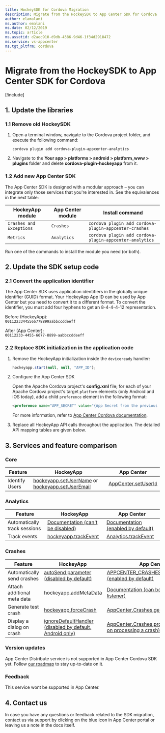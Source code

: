 ```yaml
---
title: HockeySDK for Cordova Migration
description: Migrate from the HockeySDK to App Center SDK for Cordova
author: elamalani
ms.author: emalani
ms.date: 02/12/2019
ms.topic: article
ms.assetid: d2aec910-d9db-4386-9d46-1f34d2918472
ms.service: vs-appcenter
ms.tgt_pltfrm: cordova
---
```


# Migrate from the HockeySDK to App Center SDK for Cordova

[!include[](sdk-migration-dropdown.md)]

## 1. Update the libraries

### 1.1 Remove old HockeySDK

1. Open a terminal window, navigate to the Cordova project folder, and execute the following command:

   ```shell
   cordova plugin add cordova-plugin-appcenter-analytics
   ```

1. Navigate to the **Your app > platforms > android > platform_www > plugins** folder and delete **cordova-plugin-hockeyapp** from it.

### 1.2 Add new App Center SDK

The App Center SDK is designed with a modular approach – you can integrate only those services that you're interested in. See the equivalences in the next table:

HockeyApp module         | App Center module | Install command
------------------------ | ----------------- |---
`Crashes and Exceptions` | `Crashes`         | `cordova plugin add cordova-plugin-appcenter-crashes`
`Metrics`                | `Analytics`       | `cordova plugin add cordova-plugin-appcenter-analytics`

Run one of the commands to install the module you need (or both).

## 2. Update the SDK setup code

### 2.1 Convert the application identifier

The App Center SDK uses application identifiers in the globally unique identifier (GUID) format. Your HockeyApp App ID can be used by App Center but you need to convert it to a different format. To convert the identifier, you must add four hyphens to get an 8-4-4-4-12 representation.

Before (HockeyApp):  
`00112233445566778899aabbccddeeff`  

After (App Center):  
`00112233-4455-6677-8899-aabbccddeeff`

### 2.2 Replace SDK initialization in the application code

1. Remove the HockeyApp initialization inside the `deviceready` handler:

   ```javascript
   hockeyapp.start(null, null, "APP_ID");
   ```

1. Configure the App Center SDK

    Open the Apache Cordova project's **config.xml** file; for each of your Apache Cordova project's target `platform` elements (only Android and iOS today), add a child `preference` element in the following format:

    ```xml
    <preference name="APP_SECRET" value="{App Secret from the previous step}" />
    ```

    For more information, refer to [App Center Cordova documentation](https://docs.microsoft.com/en-us/appcenter/sdk/getting-started/cordova#configuring-the-plugins).

1. Replace all HockeyApp API calls throughout the application. The detailed API mapping tables are given below.

## 3. Services and feature comparison

### Core

Feature | HockeyApp | App Center
------- | --------- | ---
Identify Users | [hockeyapp.setUserName](https://github.com/bitstadium/HockeySDK-Cordova#hockeyappsetusername) or [hockeyapp.setUserEmail](https://github.com/bitstadium/HockeySDK-Cordova#hockeyappsetuseremail) | [AppCenter.setUserId](https://docs.microsoft.com/en-us/appcenter/sdk/other-apis/cordova#identify-users)

### Analytics

Feature | HockeyApp | App Center
------- | --------- | ---
Automatically track sessions | [Documentation (can't be disabled)](https://github.com/bitstadium/HockeySDK-Cordova#tracking-custom-events) | [Documentation (enabled by default)](https://docs.microsoft.com/en-us/appcenter/sdk/analytics/cordova#wait-for-js-to-enable-app-center-analytics)
Track events | [hockeyapp.trackEvent](https://github.com/bitstadium/HockeySDK-Cordova#hockeyapptrackevent) | [Analytics.trackEvent](https://docs.microsoft.com/en-us/appcenter/sdk/analytics/cordova#custom-events)

### Crashes

Feature | HockeyApp | App Center
------- | --------- | ---
Automatically send crashes | [autoSend parameter (disabled by default)](https://github.com/bitstadium/HockeySDK-Cordova#hockeyappstart) | [APPCENTER_CRASHES_ALWAYS_SEND (enabled by default)](https://docs.microsoft.com/en-us/appcenter/sdk/crashes/cordova#processing-crashes-in-javascript)
Attach additional meta data | [hockeyapp.addMetaData](https://github.com/bitstadium/HockeySDK-Cordova#hockeyappaddmetadata) | [Documentation (can be attached from listener)](https://docs.microsoft.com/en-us/appcenter/sdk/crashes/cordova#add-attachments-to-a-crash-report)
Generate test crash | [hockeyapp.forceCrash](https://github.com/bitstadium/HockeySDK-Cordova#hockeyappforcecrash) | [AppCenter.Crashes.generateTestCrash](https://docs.microsoft.com/en-us/appcenter/sdk/crashes/cordova#generate-a-test-crash)
Display a dialog on crash | [ignoreDefaultHandler (disabled by default, Android only)](https://github.com/bitstadium/HockeySDK-Cordova#hockeyappstart) | [AppCenter.Crashes.process (callback on processing a crash)](https://docs.microsoft.com/en-us/appcenter/sdk/crashes/cordova#processing-crashes-in-javascript)

### Version updates

App Center Distribute service is not supported in App Center Cordova SDK yet. Follow [our roadmap](https://github.com/Microsoft/appcenter/wiki/Roadmap) to stay up-to-date on it.

### Feedback

This service wont be supported in App Center.

## 4. Contact us

In case you have any questions or feedback related to the SDK migration, contact us via support by clicking on the blue icon in App Center portal or leaving us a note in the docs itself.
